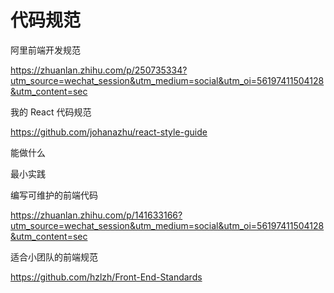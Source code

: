 # 代码规范

阿里前端开发规范

https://zhuanlan.zhihu.com/p/250735334?utm_source=wechat_session&utm_medium=social&utm_oi=56197411504128&utm_content=sec

我的 React 代码规范

https://github.com/johanazhu/react-style-guide

能做什么

最小实践

编写可维护的前端代码

https://zhuanlan.zhihu.com/p/141633166?utm_source=wechat_session&utm_medium=social&utm_oi=56197411504128&utm_content=sec

适合小团队的前端规范

https://github.com/hzlzh/Front-End-Standards
